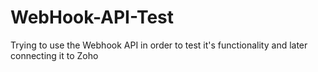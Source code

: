# WebHook-API-Test
Trying to use the Webhook API in order to test it's functionality and later connecting it to Zoho

